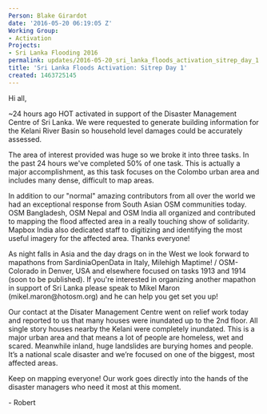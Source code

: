 ```yaml
---
Person: Blake Girardot
date: '2016-05-20 06:19:05 Z'
Working Group:
- Activation
Projects:
- Sri Lanka Flooding 2016
permalink: updates/2016-05-20_sri_lanka_floods_activation_sitrep_day_1
title: 'Sri Lanka Floods Activation: Sitrep Day 1'
created: 1463725145
---
```

<p>Hi all,</p><p>~24 hours ago HOT activated in support of the Disaster Management Centre of Sri Lanka. We were requested to generate building information for the Kelani River Basin so household level damages could be accurately assessed.&nbsp;</p><p>The area of interest provided was huge so we broke it into three tasks. In the past 24 hours we've completed 50% of one task. This is actually a major accomplishment, as this task focuses on the Colombo urban area and includes many dense, difficult to map areas.</p><p>In addition to our "normal" amazing contributors from all over the world we had an exceptional response from South Asian OSM communities today. OSM Bangladesh, OSM Nepal and OSM India all organized and contributed to mapping the flood affected area in a really touching show of solidarity. Mapbox India also dedicated staff to digitizing and identifying the most useful imagery for the affected area. Thanks everyone!</p><p>As night falls in Asia and the day drags on in the West we look forward to mapathons from SardiniaOpenData in Italy, Milehigh Maptime! / OSM-Colorado in Denver, USA and elsewhere focused on tasks 1913 and 1914 (soon to be published). If you're interested in organizing another mapathon in support of Sri Lanka please speak to Mikel Maron (mikel.maron@hotosm.org) and he can help you get set you up!</p><p>Our contact at the Disater Management Centre went on relief work today and reported to us that many houses were inundated up to the 2nd floor. All single story houses nearby the Kelani were completely inundated. This is a major urban area and that means a lot of people are homeless, wet and scared. Meanwhile inland, huge landslides are burying homes and people. It’s a national scale disaster and we’re focused on one of the biggest, most affected areas.</p><p>Keep on mapping everyone! Our work goes directly into the hands of the disaster managers who need it most at this moment.</p><p>- Robert</p>
